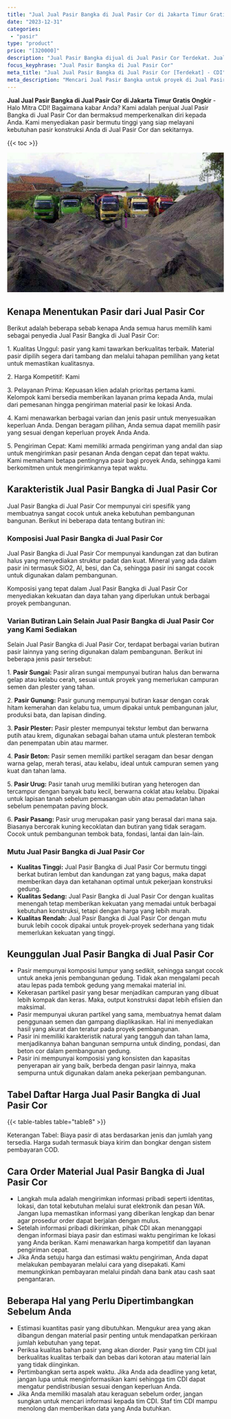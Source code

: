 ```yaml
---
title: "Jual Jual Pasir Bangka di Jual Pasir Cor di Jakarta Timur Gratis Ongkir"
date: "2023-12-31"
categories:
 - "pasir"
type: "product"
price: "[320000]"
description: "Jual Pasir Bangka dijual di Jual Pasir Cor Terdekat. Jual Pasir Bangka ini sering digunakan dalam proyek konstruksi sebagai bahan campuran yang berkualitas dan bersih. Kontak kami untuk mendapatkan informasi lebih lanjut."
focus_keyphrase: "Jual Pasir Bangka di Jual Pasir Cor"
meta_title: "Jual Jual Pasir Bangka di Jual Pasir Cor [Terdekat] - CDI"
meta_description: "Mencari Jual Pasir Bangka untuk proyek di Jual Pasir Cor? Kami menawarkan Jual Pasir Bangka berkualitas untuk material adukan. Raih penawaran terbaik sekarang."
---
```


**Jual Jual Pasir Bangka di Jual Pasir Cor di Jakarta Timur Gratis Ongkir** - Halo Mitra CDI! Bagaimana kabar Anda? Kami adalah penjual Jual Pasir Bangka di Jual Pasir Cor dan bermaksud memperkenalkan diri kepada Anda. Kami menyediakan pasir bermutu tinggi yang siap melayani kebutuhan pasir konstruksi Anda di Jual Pasir Cor dan sekitarnya.

{{< toc >}}

![Jual Jual Pasir Bangka di Jual Pasir Cor di Jakarta Timur Gratis Ongkir](/images/pasir/pasir-bangunan-28.jpg)

## Kenapa Menentukan Pasir dari Jual Pasir Cor

Berikut adalah beberapa sebab kenapa Anda semua harus memilih kami sebagai penyedia Jual Pasir Bangka di Jual Pasir Cor:

1\.  Kualitas Unggul: pasir yang kami tawarkan berkualitas terbaik. Material pasir dipilih segera dari tambang dan melalui tahapan pemilihan yang ketat untuk memastikan kualitasnya.

2\.  Harga Kompetitif: Kami

3\.  Pelayanan Prima: Kepuasan klien adalah prioritas pertama kami. Kelompok kami bersedia memberikan layanan prima kepada Anda, mulai dari pemesanan hingga pengiriman material pasir ke lokasi Anda.

4\.  Kami menawarkan berbagai varian dan jenis pasir untuk menyesuaikan keperluan Anda. Dengan beragam pilihan, Anda semua dapat memilih pasir yang sesuai dengan keperluan proyek Anda Anda.

5\.  Pengiriman Cepat: Kami memiliki armada pengiriman yang andal dan siap untuk mengirimkan pasir pesanan Anda dengan cepat dan tepat waktu. Kami memahami betapa pentingnya pasir bagi proyek Anda, sehingga kami berkomitmen untuk mengirimkannya tepat waktu.

## Karakteristik Jual Pasir Bangka di Jual Pasir Cor

Jual Pasir Bangka di Jual Pasir Cor mempunyai ciri spesifik yang membuatnya sangat cocok untuk aneka kebutuhan pembangunan bangunan. Berikut ini beberapa data tentang butiran ini:

### Komposisi Jual Pasir Bangka di Jual Pasir Cor

Jual Pasir Bangka di Jual Pasir Cor mempunyai kandungan zat dan butiran halus yang menyediakan struktur padat dan kuat. Mineral yang ada dalam pasir ini termasuk SiO2, Al, besi, dan Ca, sehingga pasir ini sangat cocok untuk digunakan dalam pembangunan.

Komposisi yang tepat dalam Jual Pasir Bangka di Jual Pasir Cor menyediakan kekuatan dan daya tahan yang diperlukan untuk berbagai proyek pembangunan.

### Varian Butiran Lain Selain Jual Pasir Bangka di Jual Pasir Cor yang Kami Sediakan

Selain Jual Pasir Bangka di Jual Pasir Cor, terdapat berbagai varian butiran pasir lainnya yang sering digunakan dalam pembangunan. Berikut ini beberapa jenis pasir tersebut:

1\.  **Pasir Sungai:** Pasir aliran sungai mempunyai butiran halus dan berwarna gelap atau kelabu cerah, sesuai untuk proyek yang memerlukan campuran semen dan plester yang tahan.

2\.  **Pasir Gunung:** Pasir gunung mempunyai butiran kasar dengan corak hitam kemerahan dan kelabu tua, umum dipakai untuk pembangunan jalur, produksi bata, dan lapisan dinding.

3\.  **Pasir Plester:** Pasir plester mempunyai tekstur lembut dan berwarna putih atau krem, digunakan sebagai bahan utama untuk plesteran tembok dan penempatan ubin atau marmer.

4\.  **Pasir Beton:** Pasir semen memiliki partikel seragam dan besar dengan warna gelap, merah terasi, atau kelabu, ideal untuk campuran semen yang kuat dan tahan lama.

5\.  **Pasir Urug:** Pasir tanah urug memiliki butiran yang heterogen dan tercampur dengan banyak batu kecil, berwarna coklat atau kelabu. Dipakai untuk lapisan tanah sebelum pemasangan ubin atau pemadatan lahan sebelum penempatan paving block.

6\.  **Pasir Pasang:** Pasir urug merupakan pasir yang berasal dari mana saja. Biasanya bercorak kuning kecoklatan dan butiran yang tidak seragam. Cocok untuk pembangunan tembok bata, fondasi, lantai dan lain-lain.

### Mutu Jual Pasir Bangka di Jual Pasir Cor

*   **Kualitas Tinggi:** Jual Pasir Bangka di Jual Pasir Cor bermutu tinggi berkat butiran lembut dan kandungan zat yang bagus, maka dapat memberikan daya dan ketahanan optimal untuk pekerjaan konstruksi gedung.
*   **Kualitas Sedang:** Jual Pasir Bangka di Jual Pasir Cor dengan kualitas menengah tetap memberikan kekuatan yang memadai untuk berbagai kebutuhan konstruksi, tetapi dengan harga yang lebih murah.
*   **Kualitas Rendah:** Jual Pasir Bangka di Jual Pasir Cor dengan mutu buruk lebih cocok dipakai untuk proyek-proyek sederhana yang tidak memerlukan kekuatan yang tinggi.

## Keunggulan Jual Pasir Bangka di Jual Pasir Cor

*   Pasir mempunyai komposisi lumpur yang sedikit, sehingga sangat cocok untuk aneka jenis pembangunan gedung. Tidak akan mengalami pecah atau lepas pada tembok gedung yang memakai material ini.
*   Kekerasan partikel pasir yang besar menjadikan campuran yang dibuat lebih kompak dan keras. Maka, output konstruksi dapat lebih efisien dan maksimal.
*   Pasir mempunyai ukuran partikel yang sama, membuatnya hemat dalam penggunaan semen dan gampang diaplikasikan. Hal ini menyediakan hasil yang akurat dan teratur pada proyek pembangunan.
*   Pasir ini memiliki karakteristik natural yang tangguh dan tahan lama, menjadikannya bahan bangunan sempurna untuk dinding, pondasi, dan beton cor dalam pembangunan gedung.
*   Pasir ini mempunyai komposisi yang konsisten dan kapasitas penyerapan air yang baik, berbeda dengan pasir lainnya, maka sempurna untuk digunakan dalam aneka pekerjaan pembangunan.

## Tabel Daftar Harga Jual Pasir Bangka di Jual Pasir Cor

{{< table-tables table="table8" >}}

Keterangan Tabel: Biaya pasir di atas berdasarkan jenis dan jumlah yang tersedia. Harga sudah termasuk biaya kirim dan bongkar dengan sistem pembayaran COD.

## Cara Order Material Jual Pasir Bangka di Jual Pasir Cor

*   Langkah mula adalah mengirimkan informasi pribadi seperti identitas, lokasi, dan total kebutuhan melalui surat elektronik dan pesan WA. Jangan lupa memastikan informasi yang diberikan lengkap dan benar agar prosedur order dapat berjalan dengan mulus.
*   Setelah informasi pribadi dikirimkan, pihak CDI akan menanggapi dengan informasi biaya pasir dan estimasi waktu pengiriman ke lokasi yang Anda berikan. Kami menawarkan harga kompetitif dan layanan pengiriman cepat.
*   Jika Anda setuju harga dan estimasi waktu pengiriman, Anda dapat melakukan pembayaran melalui cara yang disepakati. Kami memungkinkan pembayaran melalui pindah dana bank atau cash saat pengantaran.

## Beberapa Hal yang Perlu Dipertimbangkan Sebelum Anda

*   Estimasi kuantitas pasir yang dibutuhkan. Mengukur area yang akan dibangun dengan material pasir penting untuk mendapatkan perkiraan jumlah kebutuhan yang tepat.
*   Periksa kualitas bahan pasir yang akan diorder. Pasir yang tim CDI jual berkualitas kualitas terbaik dan bebas dari kotoran atau material lain yang tidak diinginkan.
*   Pertimbangkan serta aspek waktu. Jika Anda ada deadline yang ketat, jangan lupa untuk menginformasikan kami sehingga tim CDI dapat mengatur pendistribusian sesuai dengan keperluan Anda.
*   Jika Anda memiliki masalah atau keraguan sebelum order, jangan sungkan untuk mencari informasi kepada tim CDI. Staf tim CDI mampu menolong dan memberikan data yang Anda butuhkan.